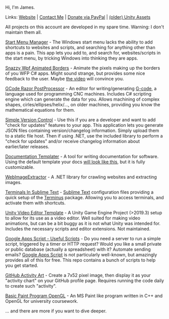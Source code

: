 Hi, I'm James.

Links: [Website](https://jam-es.com) | [Contact Me](https://jam-es.com/#contact) | [Donate via PayPal](https://www.paypal.com/cgi-bin/webscr?cmd=_s-xclick&hosted_button_id=MLD56V6HQWCKU&source=url) | [(older) Unity Assets](https://solutionstudios.jam-es.com/)

All projects on this account are developed in my spare time. Warning: I don't maintain them all.

[Start Menu Manager](https://github.com/James231/Start-Menu-Manager) - The Windows start menu lacks the ability to add shortcuts to websites and scripts, and searching for anything other than apps is a pain. This app lets you add to, and search for, websites/scripts in the start menu, by tricking Windows into thinking they are apps.
  
[Snazzy Wpf Animated Borders](https://github.com/James231/Snazzy-Wpf-Animated-Borders) - Animate the pixels making up the borders of you WFP C# apps. Might sound strange, but provides some nice feedback to the user. Maybe [the video](https://www.youtube.com/watch?v=kmBO7lE7pXY&feature=youtu.be) will convince you.

[GCode Razor PostProcessor](https://github.com/James231/GCode-Razor-PostProcessor) - An editor for writing/generating [G-code](https://en.wikipedia.org/wiki/G-code), a language used for programming CNC machines. Includes C# scripting engine which can generate the data for you. Allows machining of complex shapes, cirles/ellipses/helix/..., on older machines, providing you know the mathematical equations for them.

[Simple Version Control](https://github.com/James231/Simple-Version-Control) - Use this if you are a developer and want to add "check for updates" features to your app. This application lets you generate JSON files containing version/changelog information. Simply upload them to a static file host. Then if using .NET, use the included library to perform a "check for updates" and/or receive changelog information about earlier/later releases.

[Documentation Templater](https://github.com/James231/Documentation-Templater) - A tool for writing documentation for software. Using the default template your docs [will look like this](https://documentation-templater-sample.jam-es.com/index.html), but it is fully customizable.

[WebImageExtractor](https://github.com/James231/WebImageExtractor) - A .NET library for crawling websites and extracting images.

[Terminals In Sublime Text](https://github.com/James231/Terminals-In-Sublime-Text) - [Sublime Text](https://www.sublimetext.com/3) configuration files providing a quick setup of the [Terminus](https://github.com/randy3k/Terminus) package. Allowing you to access terminals, and activate them with shortcuts.

[Unity Video Editor Template](https://github.com/James231/Unity-Video-Editor-Template) - A Unity Game Engine Project (>2019.3) setup to allow for its use as a video editor. Well suited for making video animations, but can be a bit buggy as it is not what Unity was intended for. Includes the necessary scripts and editor extensions. Not maintained.

[Google Apps Script - Useful Scripts](https://github.com/James231/GoogleAppScript-UsefulScripts) - Do you need a server to run a simple script, triggered by a timer or HTTP request? Would you like a small private or public database (actually a spreadsheet) with it? Automate sending emails? [Google Apps Script](https://developers.google.com/apps-script) is not particularly well-known, but amazingly provides all of this for free. This repo contains a bunch of scripts to help you get started.

[GitHub Activity Art](https://github.com/James231/GitHub-Activity-Art) - Create a 7x52 pixel image, then display it as your "activity chart" on your GitHub profile page. Requires running the code daily to create such "activity".

[Basic Paint Program OpenGL](https://github.com/James231/Basic-Paint-Program-OpenGL) - An MS Paint like program written in C++ and OpenGL for university coursework.

... and there are more if you want to dive deeper.
